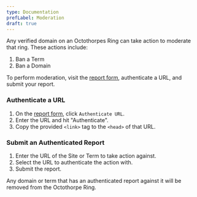 ```yaml
---
type: Documentation
prefLabel: Moderation
draft: true
---
```


Any verified domain on an Octothorpes Ring can take action to moderate that ring. These actions include:

1. Ban a Term
2. Ban a Domain


To perform moderation, visit the [report form](/report), authenticate a URL, and submit your report. 

### Authenticate a URL

1. On the [report form](/report), click `Authenticate URL`.
2. Enter the URL and hit "Authenticate".
3. Copy the provided `<link>` tag to the `<head>` of that URL.

### Submit an Authenticated Report

1. Enter the URL of the Site or Term to take action against.
2. Select the URL to authenticate the action with.
3. Submit the report.

Any domain or term that has an authenticated report against it will be removed from the Octothorpe Ring.